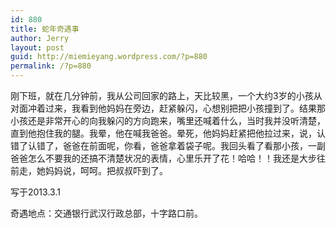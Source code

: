 ```yaml
---
id: 880
title: 蛇年奇遇事
author: Jerry
layout: post
guid: http://miemieyang.wordpress.com/?p=880
permalink: /?p=880
---
```

刚下班，就在几分钟前，我从公司回家的路上，天比较黑，一个大约3岁的小孩从对面冲着过来，我看到他妈妈在旁边，赶紧躲闪，心想别把把小孩撞到了。结果那小孩还是非常开心的向我躲闪的方向跑来，嘴里还喊着什么，当时我并没听清楚，直到他抱住我的腿。我晕，他在喊我爸爸。晕死，他妈妈赶紧把他拉过来，说，认错了认错了，爸爸在前面呢，你看，爸爸拿着袋子呢。我回头看了看那小孩，一副爸爸怎么不要我的还搞不清楚状况的表情，心里乐开了花！哈哈！！我还是大步往前走，她妈妈说，呵呵。把叔叔吓到了。

写于2013.3.1

奇遇地点：交通银行武汉行政总部，十字路口前。

&nbsp;